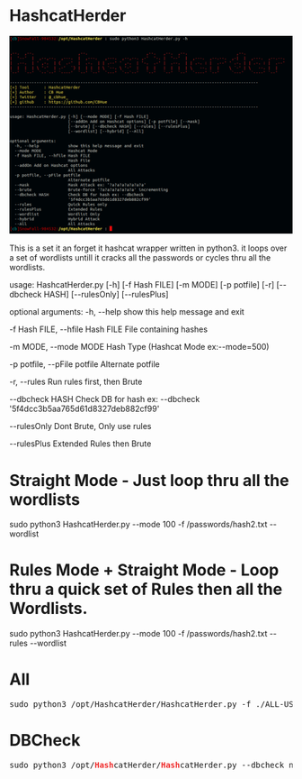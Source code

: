 # HashcatHerder

![alt text](https://github.com/CBHue/HashcatHerder/blob/master/HashcatHerder.png)

This is a set it an forget it hashcat wrapper written in python3. 
it loops over a set of wordlists untill it cracks all the passwords or cycles thru all the wordlists. 

usage: HashcatHerder.py [-h] [-f Hash FILE] [-m MODE] [-p potfile] [-r]
                        [--dbcheck HASH] [--rulesOnly] [--rulesPlus]

optional arguments:
  -h, --help            show this help message and exit
  
  -f Hash FILE, 
  --hfile Hash FILE     File containing hashes
  
  -m MODE, 
  --mode MODE           Hash Type (Hashcat Mode ex:--mode=500)
  
  -p potfile, 
  --pFile potfile       Alternate potfile
  
  -r, 
  --rules               Run rules first, then Brute
  
  --dbcheck HASH        Check DB for hash ex: --dbcheck '5f4dcc3b5aa765d61d8327deb882cf99'
  
  --rulesOnly           Dont Brute, Only use rules
  
  --rulesPlus           Extended Rules then Brute

# Straight Mode - Just loop thru all the wordlists
sudo python3 HashcatHerder.py --mode 100 -f /passwords/hash2.txt --wordlist

# Rules Mode + Straight Mode - Loop thru a quick set of Rules then all the Wordlists.
sudo python3 HashcatHerder.py --mode 100 -f /passwords/hash2.txt --rules --wordlist

# All
<pre>sudo python3 /opt/HashcatHerder/HashcatHerder.py -f ./ALL-USERNAMES.HASH --mode 1000 --All --addOn=&apos;-O --username&apos;</pre>

# DBCheck
<pre>sudo python3 /opt/<font color="#EF2929"><b>Hash</b></font>catHerder/<font color="#EF2929"><b>Hash</b></font>catHerder.py --dbcheck ntds.hashes</pre>
